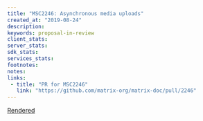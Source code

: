 ```yaml
---
title: "MSC2246: Asynchronous media uploads"
created_at: "2019-08-24"
description:
keywords: proposal-in-review
client_stats:
server_stats:
sdk_stats:
services_stats:
footnotes:
notes:
links:
 - title: "PR for MSC2246"
   link: "https://github.com/matrix-org/matrix-doc/pull/2246"
---
```

[Rendered](https://github.com/tulir/matrix-doc/blob/asynchronous_uploads/proposals/2246-asynchronous-uploads.md)
